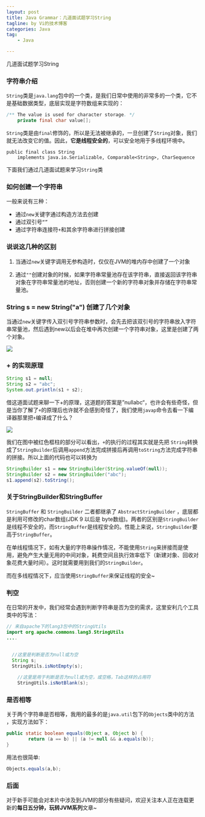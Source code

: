 ```yaml
---
layout: post  
title: Java Grammar：几道面试题学习String
tagline: by Vi的技术博客
categories: Java  
tag: 
    - Java

---
```


几道面试题学习String
<!--more-->
### 字符串介绍



`String`类是`java.lang`包中的一个类，是我们日常中使用的非常多的一个类，它不是基础数据类型，底层实现是字符数组来实现的：

```java
/** The value is used for character storage. */
    private final char value[];
```

`String`类是由`final`修饰的，所以是无法被继承的，一旦创建了`String`对象，我们就无法改变它的值。因此，**它是线程安全的**，可以安全地用于多线程环境中。

```
public final class String
    implements java.io.Serializable, Comparable<String>, CharSequence
```



下面我们通过几道面试题来学习`String`类



### 如何创建一个字符串

一般来说有三种：

- 通过`new`关键字通过构造方法去创建
- 通过双引号`“”`
- 通过字符串连接符`+`和其余字符串进行拼接创建



### 说说这几种的区别



1. 当通过`new`关键字调用无参构造时，仅仅在JVM的堆内存中创建了一个对象

1. 通过`""`创建对象的时候，如果字符串常量池存在该字符串，直接返回该字符串对象在字符串常量池的地址，否则创建一个新的字符串对象并存储在字符串常量池。



### String s = new String("a") 创建了几个对象

当通过`new`关键字传入双引号字符串参数时，会先去把该双引号的字符串放入字符串常量池，然后遇到new以后会在堆中再次创建一个字符串对象，这里是创建了两个对象。



![](http://www.justdojava.com/assets/images/2019/java/image_vi/08_19/2019-08-17-081144.png)



### + 的实现原理

```java
String s1 = null;
String s2 = "abc";
System.out.println(s1 + s2);
```

借这道面试题来聊一下+的原理，这道题的答案是”nullabc“，也许会有些奇怪，但是当你了解了`+`的原理后也许就不会感到奇怪了，我们使用`javap`命令去看一下编译器那里把`+`编译成了什么？

![](http://www.justdojava.com/assets/images/2019/java/image_vi/08_19/2019-08-17-085354.png)

我们在图中被红色框柱的部分可以看出，`+`的执行的过程其实就是先把 `String`转换成了`StringBuilder`后调用`append`方法完成拼接后再调用`toString`方法完成字符串的拼接。所以上面的代码也可以转换为

```java
StringBuilder s1 = new StringBuilder(String.valueOf(null));
StringBuilder s2 = new StringBuilder("abc");
s1.append(s2).toString();
```



### 关于StringBuilder和StringBuffer



`StringBuffer` 和 `StringBuilder` 二者都继承了 `AbstractStringBuilder` ，底层都是利用可修改的char数组(JDK 9 以后是 byte数组)。两者的区别是`StringBuilder`是线程不安全的，而`StringBuffer`是线程安全的。性能上来说，`StringBuilder`要高于`StringBuffer`。

在单线程情况下，如有大量的字符串操作情况，不能使用`String`来拼接而是使用，避免产生大量无用的中间对象，耗费空间且执行效率低下（新建对象、回收对象花费大量时间）。这时就需要用到我们的`StringBuilder`。

而在多线程情况下，应当使用`StringBuffer`来保证线程的安全~



### 判空



在日常的开发中，我们经常会遇到判断字符串是否为空的需求，这里安利几个工具类中的写法：



```java
// 来自apache下的lang3包中的StringUtils
import org.apache.commons.lang3.StringUtils
....
  
  
  //这里是判断是否为null或为空
  String s;
  StringUtils.isNotEmpty(s);

	//这里是用于判断是否为null或为空，或空格，Tab这样的占用符
	StringUtils.isNotBlank(s);
```



### 是否相等

关于两个字符串是否相等，我用的最多的是`java.util`包下的`Objects`类中的方法 ，实现方法如下：
```java
public static boolean equals(Object a, Object b) {
        return (a == b) || (a != null && a.equals(b));
}
```

用法也很简单:
```java
Objects.equals(a,b);
```



### 后面

对于新手可能会对本片中涉及到JVM的部分有些疑问，欢迎关注本人正在连载更新的**每日五分钟，玩转JVM系列**文章~


